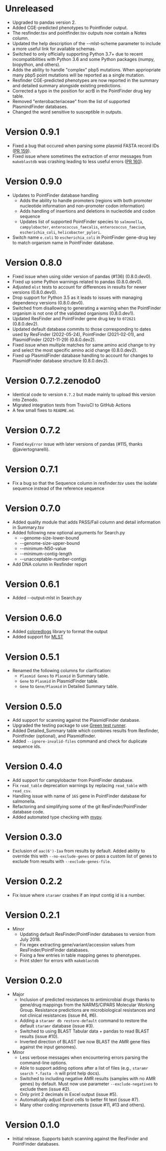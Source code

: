 # Unreleased

* Upgraded to pandas version 2.
* Added CGE-predicted phenotypes to Pointfinder output.
* The resfinder.tsv and pointfinder.tsv outputs now contain a Notes column.
* Updated the help description of the --mlst-scheme parameter to include a more useful link for available schemas.
* Switched to only officially supporting Python 3.7+ due to recent incompatibilities with Python 3.6 and some Python packages (numpy, biopython, and others).
* Adds the ability to handle "complex" pbp5 mutations. When appriopriate many pbp5 point mutations will be reported as a single mutation.
* Resfinder CGE-predicted phenotypes are now reported in the summary and detailed summary alongside existing predictions.
* Corrected a typo in the position for acrB in the PointFinder drug key table.
* Removed "enterobacteriaceae" from the list of supported PlasmindFinder databases.
* Changed the word sensitive to susceptible in outputs.

# Version 0.9.1

* Fixed a bug that occured when parsing some plasmid FASTA record IDs ([PR 159](https://github.com/phac-nml/staramr/pull/159)).
* Fixed issue where sometimes the extraction of error messages from `makeblastdb` was crashing leading to less useful errors ([PR 160](https://github.com/phac-nml/staramr/pull/160)).

# Version 0.9.0

* Updates to PointFinder database handling
    * Adds the ability to handle promoters (regions with both promoter nucleotide information and non-promoter codon information)
    * Adds handling of insertions and deletions in nucleotide and codon sequence
    * Updates list of supported PointFinder species to `salmonella`, `campylobacter`, `enterococcus_faecalis`, `enterococcus_faecium`, `escherichia_coli`, `helicobacter_pylori`.
* Switch name `e.coli` to `escherichia_coli` in PointFinder gene-drug key to match organism name in PointFinder database.

# Version 0.8.0

* Fixed issue when using older version of pandas (#136) (0.8.0.dev0).
* Fixed up some Python warnings related to pandas (0.8.0.dev0).
* Adjusted `mlst` tests to account for differences in results for newer versions (0.8.0.dev0).
* Drop support for Python 3.5 as it leads to issues with managing dependency versions (0.8.0.dev0).
* Switched from disallowing to generating a warning when the PointFinder organism is not one of the validated organisms (0.8.0.dev1).
* Updated ResFinder and PointFinder gene drug key to `072621` (0.8.0.dev2).
* Updated default database commits to those corresponding to dates used by ResFinder (2022-05-24), PointFinder (2021-02-01), and PlasmidFinder (2021-11-29) (0.8.0.dev2).
* Fixed issue when multiple matches for same amino acid change to try and select the most specific amino acid change (0.8.0.dev2).
* Fixed up PlasmidFinder database handling to account for changes to PlasmidFinder database structure (0.8.0.dev2).

# Version 0.7.2.zenodo0

* Identical code to version `0.7.2` but made mainly to upload this version into Zenodo.
* Migrated integration tests from TravisCI to GitHub Actions
* A few small fixes to `README.md`.

# Version 0.7.2

* Fixed `KeyError` issue with later versions of pandas (#115, thanks @javiertognarelli).

# Version 0.7.1

* Fix a bug so that the Sequence column in resfinder.tsv uses the isolate sequence instead of the reference sequence

# Version 0.7.0

* Added quality module that adds PASS/Fail column and detail information in Summary.tsv
* Added following new optional arguments for Search.py
  - --genome-size-lower-bound
  - --genome-size-upper-bound
  - --minimum-N50-value
  - --minimum-contig-length
  - --unacceptable-number-contigs
* Add DNA column in Resfinder report

# Version 0.6.1

* Added --output-mlst in Search.py

# Version 0.6.0

* Added [coloredlogs](https://pypi.org/project/coloredlogs/) library to format the output
* Added support for [MLST](https://github.com/tseemann/mlst)

# Version 0.5.1

* Renamed the following columns for clarification:
    - `Plasmid Genes` to `Plasmid` in Summary table.
    - `Gene` to `Plasmid` in PlasmidFinder table.
    - `Gene` to `Gene/Plasmid` in Detailed Summary table.

# Version 0.5.0

* Add support for scanning against the PlasmidFinder database.
* Upgraded the testing package to use [Green test runner](https://github.com/CleanCut/green).
* Added Detailed_Summary table which combines results from Resfinder, Pointfinder (optional), and Plasmidfinder.
* Added `--ignore-invalid-files` command and check for duplicate sequence ids.

# Version 0.4.0

* Add support for campylobacter from PointFinder database.
* Fix `read_table` deprecation warnings by replacing `read_table` with `read_csv`.
* Handling issue with name of `16S` gene in PointFinder database for salmonella.
* Refactoring and simplifying some of the git ResFinder/PointFinder database code.
* Added automated type checking with [mypy](https://mypy.readthedocs.io).

# Version 0.3.0

* Exclusion of `aac(6')-Iaa` from results by default. Added ability to override this with `--no-exclude-genes` or pass a custom list of genes to exclude from results with `--exclude-genes-file`.

# Version 0.2.2

* Fix issue where `staramr` crashes if an input contig id is a number.

# Version 0.2.1

* Minor
    * Updating default ResFinder/PointFinder databases to version from July 2018.
    * Fix regex extracting gene/variant/accession values from ResFinder/PointFinder databases.
    * Fixing a few entries in table mapping genes to phenotypes.
    * Print stderr for errors with `makeblastdb`

# Version 0.2.0

* Major
    * Inclusion of predicted resistances to antimicrobial drugs thanks to gene/drug mappings from the NARMS/CIPARS Molecular Working Group. Resistance predictions are microbiological resistances and not clinical resistances (issue #4, #6).
    * Adding a `staramr db restore-default` command to restore the default `staramr` database (issue #3).
    * Switched to using BLAST Tabular data + pandas to read BLAST results (issue #10).
    * Inverted direction of BLAST (we now BLAST the AMR gene files against the input genomes).
* Minor
    * Less verbose messages when encountering errors parsing the command-line options.
    * Able to support adding options after a list of files (e.g., `staramr search *.fasta -h` will print help docs).
    * Switched to including negative AMR results (samples with no AMR genes) by default.  Must now use parameter `--exclude-negatives` to exclude them (issue #2).
    * Only print 2 decimals in Excel output (issue #5).
    * Automatically adjust Excel cells to better fit text (issue #7).
    * Many other coding improvements (issue #11, #13 and others).

# Version 0.1.0

* Initial release.  Supports batch scanning against the ResFinder and PointFinder databases.
